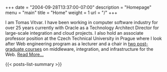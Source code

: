 +++
date = "2004-09-28T13:37:00-07:00"
description = "Homepage"
menu = "main"
title = "Home"
weight = 1
url = "/"
+++

I am Tomas Vitvar. I have been working in computer software industry for over 25 years currently with Oracle as a Technology Architect Director for large-scale integration and cloud projects. I also hold an associate professor position at the Czech Technical University in Prague where I look after Web engineering program as a lecturer and a chair in [two post-graduate courses](/lectures/) on middleware, integration, and infrastructure for the Web. [Read More…](/about/)

{{< posts-list-summary >}}